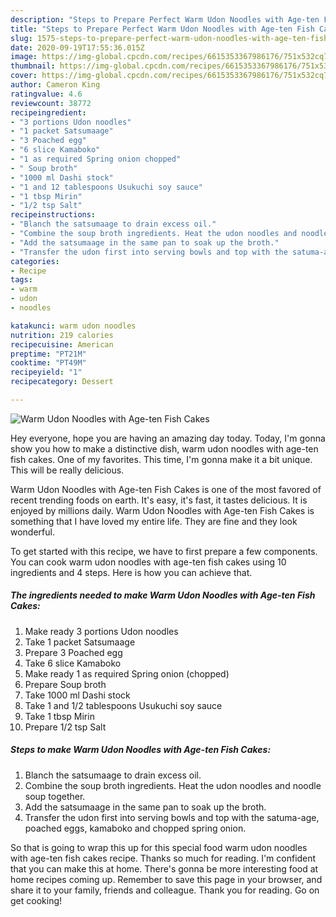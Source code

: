 ```yaml
---
description: "Steps to Prepare Perfect Warm Udon Noodles with Age-ten Fish Cakes"
title: "Steps to Prepare Perfect Warm Udon Noodles with Age-ten Fish Cakes"
slug: 1575-steps-to-prepare-perfect-warm-udon-noodles-with-age-ten-fish-cakes
date: 2020-09-19T17:55:36.015Z
image: https://img-global.cpcdn.com/recipes/6615353367986176/751x532cq70/warm-udon-noodles-with-age-ten-fish-cakes-recipe-main-photo.jpg
thumbnail: https://img-global.cpcdn.com/recipes/6615353367986176/751x532cq70/warm-udon-noodles-with-age-ten-fish-cakes-recipe-main-photo.jpg
cover: https://img-global.cpcdn.com/recipes/6615353367986176/751x532cq70/warm-udon-noodles-with-age-ten-fish-cakes-recipe-main-photo.jpg
author: Cameron King
ratingvalue: 4.6
reviewcount: 38772
recipeingredient:
- "3 portions Udon noodles"
- "1 packet Satsumaage"
- "3 Poached egg"
- "6 slice Kamaboko"
- "1 as required Spring onion chopped"
- " Soup broth"
- "1000 ml Dashi stock"
- "1 and 12 tablespoons Usukuchi soy sauce"
- "1 tbsp Mirin"
- "1/2 tsp Salt"
recipeinstructions:
- "Blanch the satsumaage to drain excess oil."
- "Combine the soup broth ingredients. Heat the udon noodles and noodle soup together."
- "Add the satsumaage in the same pan to soak up the broth."
- "Transfer the udon first into serving bowls and top with the satuma-age, poached eggs, kamaboko and chopped spring onion."
categories:
- Recipe
tags:
- warm
- udon
- noodles

katakunci: warm udon noodles 
nutrition: 219 calories
recipecuisine: American
preptime: "PT21M"
cooktime: "PT49M"
recipeyield: "1"
recipecategory: Dessert

---
```



![Warm Udon Noodles with Age-ten Fish Cakes](https://img-global.cpcdn.com/recipes/6615353367986176/751x532cq70/warm-udon-noodles-with-age-ten-fish-cakes-recipe-main-photo.jpg)

Hey everyone, hope you are having an amazing day today. Today, I'm gonna show you how to make a distinctive dish, warm udon noodles with age-ten fish cakes. One of my favorites. This time, I'm gonna make it a bit unique. This will be really delicious.

Warm Udon Noodles with Age-ten Fish Cakes is one of the most favored of recent trending foods on earth. It's easy, it's fast, it tastes delicious. It is enjoyed by millions daily. Warm Udon Noodles with Age-ten Fish Cakes is something that I have loved my entire life. They are fine and they look wonderful.




To get started with this recipe, we have to first prepare a few components. You can cook warm udon noodles with age-ten fish cakes using 10 ingredients and 4 steps. Here is how you can achieve that.

<!--inarticleads1-->

##### The ingredients needed to make Warm Udon Noodles with Age-ten Fish Cakes:

1. Make ready 3 portions Udon noodles
1. Take 1 packet Satsumaage
1. Prepare 3 Poached egg
1. Take 6 slice Kamaboko
1. Make ready 1 as required Spring onion (chopped)
1. Prepare  Soup broth
1. Take 1000 ml Dashi stock
1. Take 1 and 1/2 tablespoons Usukuchi soy sauce
1. Take 1 tbsp Mirin
1. Prepare 1/2 tsp Salt




<!--inarticleads2-->

##### Steps to make Warm Udon Noodles with Age-ten Fish Cakes:

1. Blanch the satsumaage to drain excess oil.
1. Combine the soup broth ingredients. Heat the udon noodles and noodle soup together.
1. Add the satsumaage in the same pan to soak up the broth.
1. Transfer the udon first into serving bowls and top with the satuma-age, poached eggs, kamaboko and chopped spring onion.




So that is going to wrap this up for this special food warm udon noodles with age-ten fish cakes recipe. Thanks so much for reading. I'm confident that you can make this at home. There's gonna be more interesting food at home recipes coming up. Remember to save this page in your browser, and share it to your family, friends and colleague. Thank you for reading. Go on get cooking!
